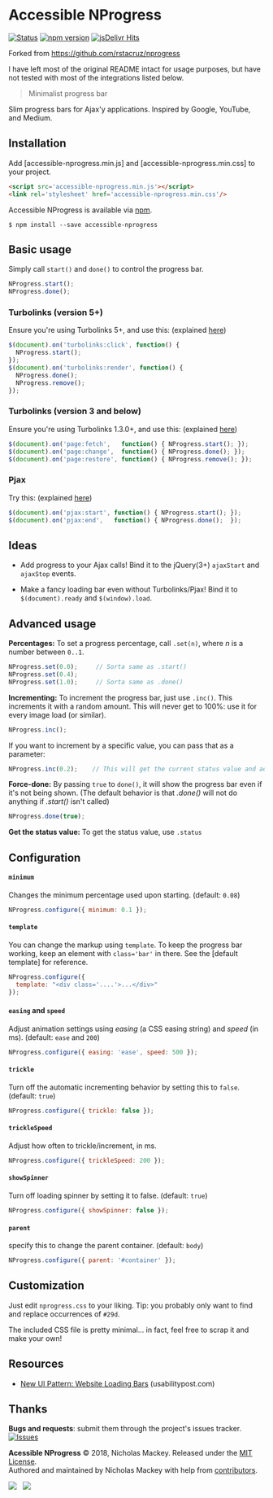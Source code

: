 Accessible NProgress
=========

[![Status](https://api.travis-ci.org/nmackey/accessible-nprogress.svg?branch=master)](https://travis-ci.org/nmackey/accessible-nprogress)
[![npm version](https://img.shields.io/npm/v/accessible-nprogress.png)](https://npmjs.org/package/accessible-nprogress "View this project on npm")
[![jsDelivr Hits](https://data.jsdelivr.com/v1/package/npm/accessible-nprogress/badge?style=rounded)](https://www.jsdelivr.com/package/npm/accessible-nprogress)

Forked from https://github.com/rstacruz/nprogress

I have left most of the original README intact for usage purposes, but have not tested with most of the integrations listed below.

> Minimalist progress bar

Slim progress bars for Ajax'y applications. Inspired by Google, YouTube, and Medium.

Installation
------------

Add [accessible-nprogress.min.js] and [accessible-nprogress.min.css] to your project.

```html
<script src='accessible-nprogress.min.js'></script>
<link rel='stylesheet' href='accessible-nprogress.min.css'/>
```

Accessible NProgress is available via [npm].

    $ npm install --save accessible-nprogress

[npm]: https://www.npmjs.org/package/accessible-nprogress

Basic usage
-----------

Simply call `start()` and `done()` to control the progress bar.

~~~ js
NProgress.start();
NProgress.done();
~~~

### Turbolinks (version 5+)
Ensure you're using Turbolinks 5+, and use
this: (explained [here](https://github.com/rstacruz/nprogress/issues/8#issuecomment-239107109))

~~~ js
$(document).on('turbolinks:click', function() {
  NProgress.start();
});
$(document).on('turbolinks:render', function() {
  NProgress.done();
  NProgress.remove();
});
~~~

### Turbolinks (version 3 and below)
Ensure you're using Turbolinks 1.3.0+, and use
this: (explained [here](https://github.com/rstacruz/nprogress/issues/8#issuecomment-23010560))

~~~ js
$(document).on('page:fetch',   function() { NProgress.start(); });
$(document).on('page:change',  function() { NProgress.done(); });
$(document).on('page:restore', function() { NProgress.remove(); });
~~~

### Pjax
Try this: (explained [here](https://github.com/rstacruz/nprogress/issues/22#issuecomment-36540472))

~~~ js
$(document).on('pjax:start', function() { NProgress.start(); });
$(document).on('pjax:end',   function() { NProgress.done();  });
~~~

Ideas
-----

 * Add progress to your Ajax calls! Bind it to the jQuery(3+) `ajaxStart` and `ajaxStop` events.

 * Make a fancy loading bar even without Turbolinks/Pjax! Bind it to `$(document).ready` and `$(window).load`.

Advanced usage
--------------

__Percentages:__ To set a progress percentage, call `.set(n)`, where *n* is a number between `0..1`.

~~~ js
NProgress.set(0.0);     // Sorta same as .start()
NProgress.set(0.4);
NProgress.set(1.0);     // Sorta same as .done()
~~~

__Incrementing:__ To increment the progress bar, just use `.inc()`. This increments it with a random amount. This will never get to 100%: use it for every image load (or similar).

~~~ js
NProgress.inc();
~~~

If you want to increment by a specific value, you can pass that as a parameter:

~~~ js
NProgress.inc(0.2);    // This will get the current status value and adds 0.2 until status is 0.994
~~~

__Force-done:__ By passing `true` to `done()`, it will show the progress bar even if it's not being shown. (The default behavior is that *.done()* will not do anything if *.start()* isn't called)

~~~ js
NProgress.done(true);
~~~

__Get the status value:__ To get the status value, use `.status`

Configuration
-------------

#### `minimum`
Changes the minimum percentage used upon starting. (default: `0.08`)

~~~ js
NProgress.configure({ minimum: 0.1 });
~~~

#### `template`
You can change the markup using `template`. To keep the progress
bar working, keep an element with `class='bar'` in there. See the [default template] for reference.

~~~ js
NProgress.configure({
  template: "<div class='....'>...</div>"
});
~~~

#### `easing` and `speed`
Adjust animation settings using *easing* (a CSS easing string)
and *speed* (in ms). (default: `ease` and `200`)

~~~ js
NProgress.configure({ easing: 'ease', speed: 500 });
~~~

#### `trickle`
Turn off the automatic incrementing behavior by setting this to `false`. (default: `true`)

~~~ js
NProgress.configure({ trickle: false });
~~~

#### `trickleSpeed`
Adjust how often to trickle/increment, in ms.

~~~ js
NProgress.configure({ trickleSpeed: 200 });
~~~

#### `showSpinner`
Turn off loading spinner by setting it to false. (default: `true`)

~~~ js
NProgress.configure({ showSpinner: false });
~~~

#### `parent`
specify this to change the parent container. (default: `body`)

~~~ js
NProgress.configure({ parent: '#container' });
~~~

Customization
-------------

Just edit `nprogress.css` to your liking. Tip: you probably only want to find and replace occurrences of `#29d`.

The included CSS file is pretty minimal... in fact, feel free to scrap it and make your own!

Resources
---------

 * [New UI Pattern: Website Loading Bars](http://www.usabilitypost.com/2013/08/19/new-ui-pattern-website-loading-bars/) (usabilitypost.com)

Thanks
-------

__Bugs and requests__: submit them through the project's issues tracker.<br>
[![Issues](https://img.shields.io/github/issues/nmackey/accessible-nprogress.svg)]( https://github.com/nmackey/accessible-nprogress/issues )

**Acessible NProgress** © 2018, Nicholas Mackey. Released under the [MIT License].<br>
Authored and maintained by Nicholas Mackey with help from [contributors].

[MIT License]: https://mit-license.org/
[contributors]: https://github.com/nmackey/accessible-nprogress/contributors

[![](https://img.shields.io/github/followers/nmackey.svg?style=social&label=@nmackey)](https://github.com/nmackey) &nbsp;
[![](https://img.shields.io/twitter/follow/nicholas_mackey.svg?style=social&label=@nmackey)](https://twitter.com/nicholas_mackey)
